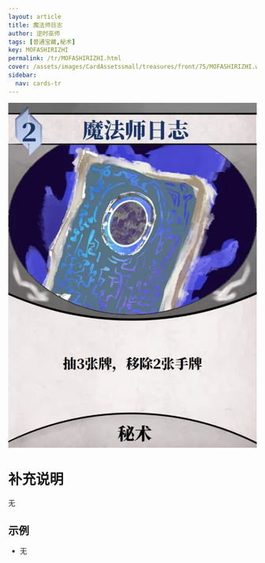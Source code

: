 ```yaml
---
layout: article
title: 魔法师日志
author: 逆时巫师
tags: [普通宝藏,秘术]
key: MOFASHIRIZHI
permalink: /tr/MOFASHIRIZHI.html
cover: /assets/images/CardAssetssmall/treasures/front/75/MOFASHIRIZHI.webp
sidebar:
  nav: cards-tr
---
```

![](/assets/images/CardAssets/treasures/front/75/MOFASHIRIZHI.webp)

# 补充说明
无


## 示例
* 无